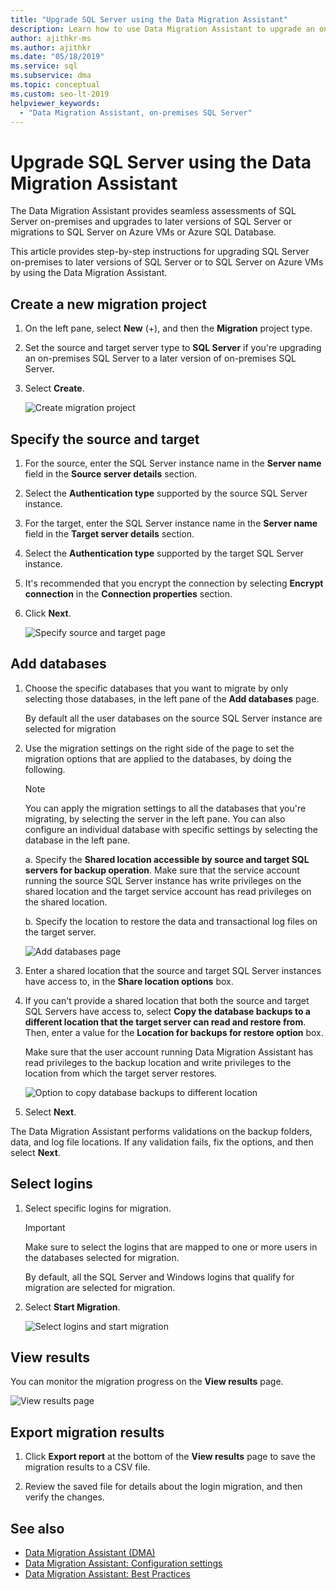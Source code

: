 ```yaml
---
title: "Upgrade SQL Server using the Data Migration Assistant"
description: Learn how to use Data Migration Assistant to upgrade an on-premises SQL Server to a later version of SQL Server or to SQL Server on Azure VMs
author: ajithkr-ms
ms.author: ajithkr
ms.date: "05/18/2019"
ms.service: sql
ms.subservice: dma
ms.topic: conceptual
ms.custom: seo-lt-2019
helpviewer_keywords:
  - "Data Migration Assistant, on-premises SQL Server"
---
```


# Upgrade SQL Server using the Data Migration Assistant

The Data Migration Assistant provides seamless assessments of SQL Server on-premises and upgrades to later versions of SQL Server or migrations to SQL Server on Azure VMs or Azure SQL Database.

This article provides step-by-step instructions for upgrading SQL Server on-premises to later versions of SQL Server or to SQL Server on Azure VMs by using the Data Migration Assistant.

## Create a new migration project

1. On the left pane, select **New** (+), and then the **Migration** project type.

2. Set the source and target server type to **SQL Server** if you're upgrading an on-premises SQL Server to a later version of on-premises SQL Server.

3. Select **Create**.

   ![Create migration project](../dma/media/NewCreate.png)

## Specify the source and target

1. For the source, enter the SQL Server instance name in the **Server name** field in the **Source server details** section. 

2. Select the **Authentication type** supported by the source SQL Server instance.

3. For the target, enter the SQL Server instance name in the **Server name** field in the **Target server details** section. 

4. Select the **Authentication type** supported by the target SQL Server instance.

5. It's recommended that you encrypt the connection by selecting **Encrypt connection**  in the **Connection properties** section.

6. Click **Next**.

   ![Specify source and target page](../dma/media/SourceTarget.png)

## Add databases

1. Choose the specific databases that you want to migrate by only selecting those databases, in the left pane of the **Add databases** page.

   By default all the user databases on the source SQL Server instance are selected for migration

2. Use the migration settings on the right side of the page to set the migration options that are applied to the databases, by doing the following.

   > [!NOTE]
   > You can apply the migration settings to all the databases that you're migrating, by selecting the server in the left pane. You can also configure an individual database with specific settings by selecting the database in the left pane.

    a. Specify the **Shared location accessible by source and target SQL servers for backup operation**. Make sure that the service account running the source SQL Server instance has write privileges on the shared location and the target service account has read privileges on the shared location.

    b. Specify the location to restore the data and transactional log files on the target server.

    ![Add databases page](../dma/media/AddDatabases.png)

3. Enter a shared location that the source and target SQL Server instances have access to, in the **Share location options** box.

4. If you can't provide a shared location that both the source and target SQL Servers have access to, select **Copy the database backups to a different location that the target server can read and restore from**. Then, enter a value for the **Location for backups for restore option** box. 

   Make sure that the user account running Data Migration Assistant has read privileges to the backup location and write privileges to the location from which the target server restores.

   ![Option to copy database backups to different location](../dma/media/CopyDatabaseDifferentLocation.png)

5. Select **Next**.

The Data Migration Assistant performs validations on the backup folders, data, and log file locations. If any validation fails, fix the options, and then select **Next**.

## Select logins

1. Select specific logins for migration.

   > [!IMPORTANT]
   > Make sure to select the logins that are mapped to one or more users in the databases selected for migration.   

   By default, all the SQL Server and Windows logins that qualify for migration are selected for migration.

2. Select **Start Migration**.

   ![Select logins and start migration](../dma/media/SelectLogins.png)

## View results

You can monitor the migration progress on the **View results** page.

![View results page](../dma/media/ViewResults.png)

## Export migration results

1. Click **Export report** at the bottom of the **View results** page to save the migration results to a CSV file.

2. Review the saved file for details about the login migration, and then verify the changes.

## See also

- [Data Migration Assistant (DMA)](../dma/dma-overview.md)
- [Data Migration Assistant: Configuration settings](../dma/dma-configurationsettings.md)
- [Data Migration Assistant: Best Practices](../dma/dma-bestpractices.md)
